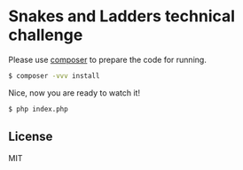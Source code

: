 # Snakes and Ladders technical challenge

Please use [composer](https://getcomposer.org/) to prepare the code for running.

```sh
$ composer -vvv install
```

Nice, now you are ready to watch it!

```sh
$ php index.php
```

License
----

MIT